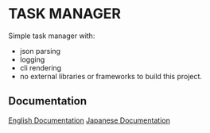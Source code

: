 # TASK MANAGER

Simple task manager with:

-  json parsing
-  logging
-  cli rendering 
-  no  external libraries or frameworks to build this project.

## Documentation
[English Documentation](docs\Docs_EN.md)
[Japanese Documentation](docs\Docs_JA.md)

